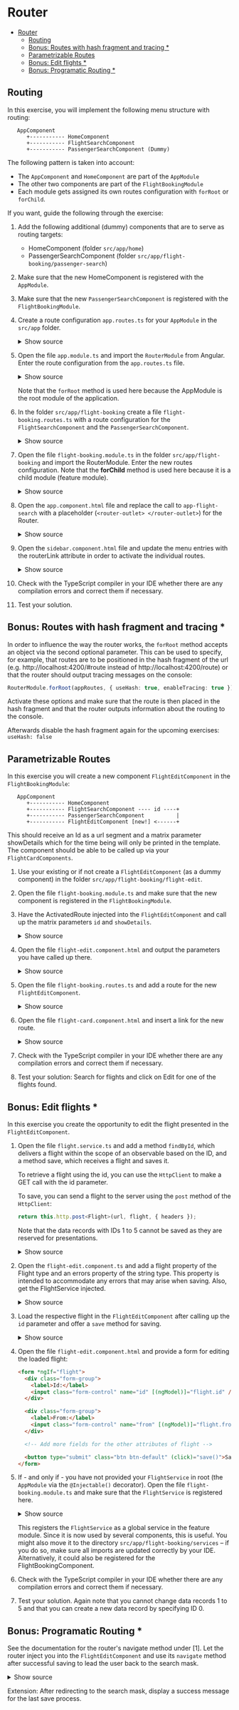 # Router

- [Router](#router)
  - [Routing](#routing)
  - [Bonus: Routes with hash fragment and tracing \*](#bonus-routes-with-hash-fragment-and-tracing-)
  - [Parametrizable Routes](#parametrizable-routes)
  - [Bonus: Edit flights \*](#bonus-edit-flights-)
  - [Bonus: Programatic Routing \*](#bonus-programatic-routing-)

## Routing

In this exercise, you will implement the following menu structure with routing:

```
   AppComponent
      +----------- HomeComponent
      +----------- FlightSearchComponent
      +----------- PassengerSearchComponent (Dummy)
```

The following pattern is taken into account:

- The `AppComponent` and `HomeComponent` are part of the `AppModule`
- The other two components are part of the `FlightBookingModule`
- Each module gets assigned its own routes configuration with `forRoot` or `forChild`.

If you want, guide the following through the exercise:

1. Add the following additional (dummy) components that are to serve as routing targets:

   - HomeComponent (folder `src/app/home`)
   - PassengerSearchComponent (folder `src/app/flight-booking/passenger-search`)

2. Make sure that the new HomeComponent is registered with the `AppModule`.

3. Make sure that the new `PassengerSearchComponent` is registered with the `FlightBookingModule`.

4. Create a route configuration `app.routes.ts` for your `AppModule` in the `src/app` folder.

   <details>
   <summary>Show source</summary>
   <p>

   ```typescript
   export const appRoutes: Routes = [
     {
       path: '',
       redirectTo: 'home',
       pathMatch: 'full'
     },
     {
       path: 'home',
       component: HomeComponent
     },
     {
       path: '**',
       redirectTo: 'home'
     }
   ];
   ```

  </p>
  </details>

5. Open the file `app.module.ts` and import the `RouterModule` from Angular. Enter the route configuration from the `app.routes.ts` file.

   <details>
   <summary>Show source</summary>
   <p>

   ```typescript
   @NgModule({
     imports: [
       BrowserModule,
       FormsModule,
       FlightBookingModule,
       HttpClientModule,
       RouterModule.forRoot(appRoutes) // <-- Add this line!
     ],
     declarations: [AppComponent, SidebarComponent, NavbarComponent, HomeComponent],
     bootstrap: [AppComponent]
   })
   export class AppModule {}
   ```

   </p>
   </details>

   Note that the `forRoot` method is used here because the AppModule is the root module of the application.

6. In the folder `src/app/flight-booking` create a file `flight-booking.routes.ts` with a route configuration for the `FlightSearchComponent` and the `PassengerSearchComponent`.

   <details>
   <summary>Show source</summary>
   <p>

   ```typescript
   export const flightBookingRoutes: Routes = [
     {
       path: 'flight-search',
       component: FlightSearchComponent
     },
     {
       path: 'passenger-search',
       component: PassengerSearchComponent
     }
   ];
   ```

   </p>
   </details>

7. Open the file `flight-booking.module.ts` in the folder `src/app/flight-booking` and import the RouterModule. Enter the new routes configuration. Note that the **forChild** method is used here because it is a child module (feature module).

    <details>
    <summary>Show source</summary>
    <p>

   ```typescript
   @NgModule({
     imports: [
       CommonModule,
       FormsModule,
       SharedModule,

       RouterModule.forChild(flightBookingRoutes) // <-- Add this line!
     ],
     declarations: [FlightSearchComponent, FlightCardComponent, PassengerSearchComponent, FlightEditComponent],
     exports: [FlightSearchComponent]
   })
   export class FlightBookingModule {}
   ```

    </p>
    </details>

8. Open the `app.component.html` file and replace the call to `app-flight-search` with a placeholder (`<router-outlet> </router-outlet>`) for the Router.

   <details>
   <summary>Show source</summary>
   <p>

   ```html
   <div class="content">
     <!-- <app-flight-search /> -->
     <!-- old -->
     <router-outlet />
     <!-- new -->
   </div>
   ```

   </p>
   </details>

9. Open the `sidebar.component.html` file and update the menu entries with the routerLink attribute in order to activate the individual routes.

   <details>
   <summary>Show source</summary>
   <p>

   ```html
   <ul class="nav">
     <li routerLinkActive="active">
       <a routerLink="home">
         <i class="ti-home"></i>
         <p>Home</p>
       </a>
     </li>

     <li routerLinkActive="active">
       <a routerLink="flight-search">
         <i class="ti-arrow-top-right"></i>
         <p>Flight Search</p>
       </a>
     </li>

     <li routerLinkActive="active">
       <a routerLink="passenger-search">
         <i class="ti-user"></i>
         <p>Passenger Search</p>
       </a>
     </li>

     [...]
   </ul>
   ```

   </p>
   </details>

10. Check with the TypeScript compiler in your IDE whether there are any compilation errors and correct them if necessary.

11. Test your solution.

## Bonus: Routes with hash fragment and tracing \*

In order to influence the way the router works, the `forRoot` method accepts an object via the second optional parameter. This can be used to specify, for example, that routes are to be positioned in the hash fragment of the url (e.g. http://localhost:4200/#route instead of http://localhost:4200/route) or that the router should output tracing messages on the console:

```typescript
RouterModule.forRoot(appRoutes, { useHash: true, enableTracing: true });
```

Activate these options and make sure that the route is then placed in the hash fragment and that the router outputs information about the routing to the console.

Afterwards disable the hash fragment again for the upcoming exercises: `useHash: false`

## Parametrizable Routes

In this exercise you will create a new component `FlightEditComponent` in the `FlightBookingModule`:

```
   AppComponent
      +----------- HomeComponent
      +----------- FlightSearchComponent ---- id ----+
      +----------- PassengerSearchComponent          |
      +----------- FlightEditComponent [new!] <------+
```

This should receive an Id as a url segment and a matrix parameter showDetails which for the time being will only be printed in the template. The component should be able to be called up via your `FlightCardComponents`.

1. Use your existing or if not create a `FlightEditComponent` (as a dummy component) in the folder `src/app/flight-booking/flight-edit`.

2. Open the file `flight-booking.module.ts` and make sure that the new component is registered in the `FlightBookingModule`.

3. Have the ActivatedRoute injected into the `FlightEditComponent` and call up the matrix parameters `id` and `showDetails`.

   <details>
   <summary>Show source</summary>
   <p>

   ```typescript
   @Component({
     selector: 'app-flight-edit',
     templateUrl: './flight-edit.component.html'
   })
   export class FlightEditComponent implements OnChanges {
     id?: number | null;
     showDetails = false;

     private readonly route = inject(ActivatedRoute);
     private readonly paramsSubscription = this.route.params.subscribe((params) => {
       this.id = +params['id'];
       this.showDetails = params['showDetails'] === 'true';
     });
   }
   ```

   </p>
   </details>

4. Open the file `flight-edit.component.html` and output the parameters you have called up there.

   <details>
   <summary>Show source</summary>
   <p>

   ```html
   <div class="card">
     <div class="header">
       <h1 class="title">Flight Edit</h1>
     </div>

     <div class="content">
       <p>Id: {{ id }}</p>
       <p>ShowDetails: {{ showDetails }}</p>
     </div>
   </div>
   ```

   </p>
   </details>

5. Open the file `flight-booking.routes.ts` and add a route for the new `FlightEditComponent`.

    <details>
    <summary>Show source</summary>
    <p>

   ```typescript
   export const flightBookingRoutes: Routes = [
     […],
     {
       path: 'flight-edit/:id',
       component: FlightEditComponent
     }
   ];
   ```

   The segment `:id` stands here as a placeholder for the parameter id. Since there is no placeholder for the `showDetails` parameter, it must be transferred as a matrix parameter.

    </p>
    </details>

6. Open the file `flight-card.component.html` and insert a link for the new route.

   <details>
   <summary>Show source</summary>
   <p>

   ```html
   <a class="btn btn-default" [routerLink]="['/flight-edit', item.id, { showDetails: true }]"> Edit </a>
   ```

   </p>
   </details>

7. Check with the TypeScript compiler in your IDE whether there are any compilation errors and correct them if necessary.

8. Test your solution: Search for flights and click on Edit for one of the flights found.

## Bonus: Edit flights \*

In this exercise you create the opportunity to edit the flight presented in the `FlightEditComponent`.

1. Open the file `flight.service.ts` and add a method `findById`, which delivers a flight within the scope of an observable based on the ID, and a method save, which receives a flight and saves it.

   To retrieve a flight using the id, you can use the `HttpClient` to make a GET call with the id parameter.

   To save, you can send a flight to the server using the `post` method of the `HttpClient`:

   ```typescript
   return this.http.post<Flight>(url, flight, { headers });
   ```

   Note that the data records with IDs 1 to 5 cannot be saved as they are reserved for presentations.

   <details>
   <summary>Show source</summary>
   <p>

   ```typescript
   findById(id: string): Observable<Flight> {
     const url = 'http://www.angular.at/api/flight';
     const params = new HttpParams().set('id', id);
     const headers = new HttpHeaders().set('Accept', 'application/json');

     return this.http.get<Flight>(url, { params, headers });
   }

   save(flight: Flight): Observable<Flight> {
     const url = 'http://www.angular.at/api/flight';
     const headers = new HttpHeaders().set('Accept', 'application/json');

     return this.http.post<Flight>(url, flight, { headers });
   }
   ```

  </p>
  </details>

2. Open the `flight-edit.component.ts` and add a flight property of the Flight type and an errors property of the string type. This property is intended to accommodate any errors that may arise when saving. Also, get the FlightService injected.

   <details>
   <summary>Show source</summary>
   <p>

   ```typescript
   @Component({
     selector: 'app-flight-edit',
     templateUrl: './flight-edit.component.html'
   })
   export class FlightEditComponent implements OnChanges {
     id = '';
     showDetails = false;

     flight?: Flight | null;

     message = '';

     private readonly route = inject(ActivatedRoute);
     private readonly flightService: inject(FlightService);

     […]
   }
   ```

   </p>
   </details>

3. Load the respective flight in the `FlightEditComponent` after calling up the `id` parameter and offer a `save` method for saving.

   <details>
   <summary>Show source</summary>
   <p>

   ```typescript
   @Component({
     selector: 'app-flight-edit',
     templateUrl: './flight-edit.component.html'
   })
   export class FlightEditComponent implements OnChanges {
     […]

     private readonly paramsSubscription = this.route.params.subscribe((params) => this.handleRouteParams(params));

     [...]

     private handleRouteParams(params: Params): void {
       this.id = +params['id'];
       this.showDetails = params['showDetails'] === 'true';

       this.flightService.findById(this.id).subscribe({
         next: (flight) => {
           this.flight = flight;
           this.message = 'Success loading!';
           this.patchFormValue();
         },
         error: (err: HttpErrorResponse) => {
           console.error('Error', err);
           this.message = 'Error Loading!';
         }
       });
     }

     onSave(): void {
       this.flightService.save(this.editForm.value as Flight).subscribe({
         next: (flight) => {
           this.flight = flight;
           this.message = 'Success saving!';
         },
         error: (err: HttpErrorResponse) => {
           console.error('Error', err);
           this.message = 'Error saving!';
         }
       });
     }
   }
   ```

   </p>
   </details>

4. Open the file `flight-edit.component.html` and provide a form for editing the loaded flight:

   ```html
   <form *ngIf="flight">
     <div class="form-group">
       <label>Id:</label>
       <input class="form-control" name="id" [(ngModel)]="flight.id" />
     </div>

     <div class="form-group">
       <label>From:</label>
       <input class="form-control" name="from" [(ngModel)]="flight.from" />
     </div>

     <!-- Add more fields for the other attributes of flight -->

     <button type="submit" class="btn btn-default" (click)="save()">Save</button>
   </form>
   ```

5. If - and only if - you have not provided your `FlightService` in root (the `AppModule` via the `@Injectable()` decorator). Open the file `flight-booking.module.ts` and make sure that the `FlightService` is registered here.

    <details>
    <summary>Show source</summary>
    <p>

   ```typescript
   @NgModule({
     imports: [CommonModule, FormsModule, SharedModule, RouterModule.forChild(flightBookingRoutes)],
     declarations: [FlightSearchComponent, FlightCardComponent, PassengerSearchComponent, FlightEditComponent],
     providers: [
       FlightService // <-- this is important
     ],
     exports: [FlightSearchComponent]
   })
   export class FlightBookingModule {}
   ```

    </p>
    </details>

   This registers the `FlightService` as a global service in the feature module. Since it is now used by several components, this is useful. You might also move it to the directory `src/app/flight-booking/services` – if you do so, make sure all imports are updated correctly by your IDE. Alternatively, it could also be registered for the FlightBookingComponent.

6. Check with the TypeScript compiler in your IDE whether there are any compilation errors and correct them if necessary.

7. Test your solution. Again note that you cannot change data records 1 to 5 and that you can create a new data record by specifying ID 0.

## Bonus: Programatic Routing \*

See the documentation for the router's navigate method under [1]. Let the router inject you into the `FlightEditComponent` and use its `navigate` method after successful saving to lead the user back to the search mask.

<details>
<summary>Show source</summary>
<p>

```typescript
setTimeout(() => this.router.navigate(['/flight-search']), 3000); // delayed by 3s
```

</p>
</details>

Extension: After redirecting to the search mask, display a success message for the last save process.
